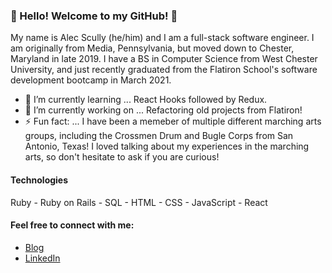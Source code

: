 ### 💫  Hello! Welcome to my GitHub! 👋


My name is Alec Scully (he/him) and I am a full-stack software engineer. I am originally from Media, Pennsylvania, but moved down to Chester, Maryland in late 2019. I have a BS in Computer Science from West Chester University, and just recently graduated from the Flatiron School's software development bootcamp in March 2021.

- 🌱 I’m currently learning ... React Hooks followed by Redux.
- 🔭 I’m currently working on ... Refactoring old projects from Flatiron!
- ⚡ Fun fact: ... I have been a memeber of multiple different marching arts groups, including the Crossmen Drum and Bugle Corps from San Antonio, Texas! I loved talking about my experiences in the marching arts, so don't hesitate to ask if you are curious!

#### Technologies

  Ruby - Ruby on Rails - SQL - HTML - CSS - JavaScript - React
  
#### Feel free to connect with me:

 - [Blog](https://medium.com/@scully-alec)
 - [LinkedIn](https://www.linkedin.com/in/alec-scully/)


<!--
**Alec-Scully/Alec-Scully** is a ✨ _special_ ✨ repository because its `README.md` (this file) appears on your GitHub profile.

Here are some ideas to get you started:

- 🔭 I’m currently working on ...
- 🌱 I’m currently learning ...
- 👯 I’m looking to collaborate on ...
- 🤔 I’m looking for help with ...
- 💬 Ask me about ...
- 📫 How to reach me: ...
- 😄 Pronouns: ...
- ⚡ Fun fact: ...

<i class="devicon-javascript-plain"></i>
<i class="devicon-linkedin-plain"></i>
<i class="devicon-rails-plain-wordmark"></i>
<i class="devicon-react-original"></i>
-->

